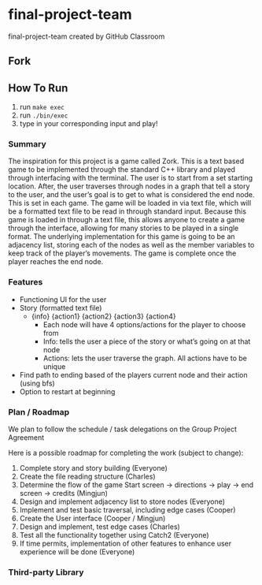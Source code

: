 # final-project-team
final-project-team created by GitHub Classroom
## Fork

## How To Run
1. run    `make exec`
2. run `./bin/exec`
3. type in your corresponding input and play!

### Summary
The inspiration for this project is a game called Zork. This is a text based game to be implemented through the standard C++ library and played through interfacing with the terminal. The user is to start from a set starting location. After, the user traverses through nodes in a graph that tell a story to the user, and the user’s goal is to get to what is considered the end node. This is set in each game. The game will be loaded in via text file, which will be a formatted text file to be read in through standard input. Because this game is loaded in through a text file, this allows anyone to create a game through the interface, allowing for many stories to be played in a single format. The underlying implementation for this game is going to be an adjacency list, storing each of the nodes as well as the member variables to keep track of the player’s movements. The game is complete once the player reaches the end node.

### Features
- Functioning UI for the user
- Story (formatted text file)
    - {info} {action1} {action2} {action3} {action4}
        - Each node will have 4 options/actions for the player to choose from  
        - Info: tells the user a piece of the story or what’s going on at that node
        - Actions: lets the user traverse the graph. All actions have to be unique
- Find path to ending based of the players current node and their action (using bfs)
- Option to restart at beginning 


### Plan / Roadmap
We plan to follow the schedule / task delegations on the Group Project Agreement

Here is a possible roadmap for completing the work (subject to change):
1. Complete story and story building (Everyone)
2. Create the file reading structure (Charles)
3. Determine the flow of the game Start screen -> directions -> play -> end screen -> credits (Mingjun)
4. Design and implement adjacency list to store nodes (Everyone)
5. Implement and test basic traversal, including edge cases (Cooper)
6. Create the User interface (Cooper / Mingjun)
7. Design and implement, test edge cases (Charles)
8. Test all the functionality together using Catch2 (Everyone)
9. If time permits, implementation of other features to enhance user experience will be done (Everyone)


### Third-party Library
[<map>](https://www.cplusplus.com/reference/map/map/)
[<set>](https://www.cplusplus.com/reference/set/set/)
[<vector>](https://www.cplusplus.com/reference/vector/vector/)
[<sstream>](https://www.cplusplus.com/reference/sstream/)
[<algorithm>](https://www.cplusplus.com/reference/algorithm/)
[<queue>](https://www.cplusplus.com/reference/queue/queue/)
[<iostream>](https://www.cplusplus.com/reference/iostream/)
[<fstream>](https://www.cplusplus.com/reference/fstream/)
[<cstring>](https://www.cplusplus.com/reference/cstring/)
